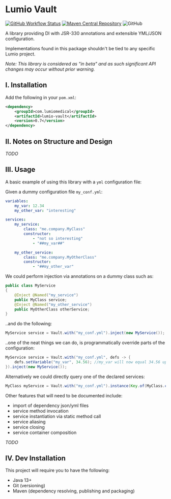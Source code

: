 # Lumio Vault

[![GitHub Workflow Status](https://img.shields.io/github/workflow/status/lumio-medical/lumio-vault/Java%20CI%20with%20Maven)](https://github.com/lumio-medical/lumio-vault/actions?query=workflow%3A%22Java+CI+with+Maven%22)
[![Maven Central Repository](https://maven-badges.herokuapp.com/maven-central/com.lumiomedical/lumio-vault/badge.svg)](https://maven-badges.herokuapp.com/maven-central/com.lumiomedical/lumio-vault)
![GitHub](https://img.shields.io/github/license/lumio-medical/lumio-vault)

A library providing DI with JSR-330 annotations and extensible YML/JSON configuration.

Implementations found in this package shouldn't be tied to any specific Lumio project.

_Note: This library is considered as "in beta" and as such significant API changes may occur without prior warning._

## I. Installation

Add the following in your `pom.xml`:

```xml
<dependency>
    <groupId>com.lumiomedical</groupId>
    <artifactId>lumio-vault</artifactId>
    <version>0.7</version>
</dependency>
```

## II. Notes on Structure and Design

_TODO_

## III. Usage

A basic example of using this library with a `yml` configuration file:

Given a dummy configuration file `my_conf.yml`:

```yaml
variables:
    my_var: 12.34
    my_other_var: "interesting"

services:
    my_service:
        class: "me.company.MyClass"
        constructor:
            - "not so interesting"
            - "##my_var##"

    my_other_service:
        class: "me.company.MyOtherClass"
        constructor:
            - "##my_other_var"
``` 

We could perform injection via annotations on a dummy class such as:

```java
public class MyService
{
    @Inject @Named("my_service")
    public MyClass service;
    @Inject @Named("my_other_service")
    public MyOtherClass otherService;
}
```

..and do the following:

```java
MyService service = Vault.with("my_conf.yml").inject(new MyService());
```

..one of the neat things we can do, is programmatically override parts of the configuration:

```java
MyService service = Vault.with("my_conf.yml", defs -> {
    defs.setVariable("my_var", 34.56); //my_var will now equal 34.56 upon injection
}).inject(new MyService());
```

Alternatively we could directly query one of the declared services:

```java
MyClass myService = Vault.with("my_conf.yml").instance(Key.of(MyClass.class, "my_service"));
```

Other features that will need to be documented include:

* import of dependency json/yml files
* service method invocation
* service instantiation via static method call
* service aliasing
* service closing
* service container composition

_TODO_

## IV. Dev Installation

This project will require you to have the following:

* Java 13+
* Git (versioning)
* Maven (dependency resolving, publishing and packaging) 
